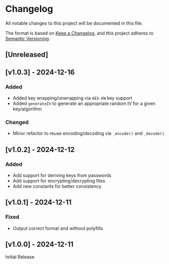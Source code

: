 <!-- markdownlint-disable -->
# Changelog
All notable changes to this project will be documented in this file.

The format is based on [Keep a Changelog](https://keepachangelog.com/en/1.0.0/),
and this project adheres to [Semantic Versioning](https://semver.org/spec/v2.0.0.html).

## [Unreleased]

## [v1.0.3] - 2024-12-16

### Added
- Added key wrapping/unwrapping via `AES-KW` key support
- Added `generateIV` to generate an appropriate random IV for a given key/algorithm

### Changed
- Minor refactor to reuse encoding/decoding via `_encode()` and `_decode()`

## [v1.0.2] - 2024-12-12

### Added
- Add support for deriving keys from passwords
- Add support for encrypting/decrypting files
- Add new constants for better consistency

## [v1.0.1] - 2024-12-11

### Fixed
- Output correct format and without polyfills

## [v1.0.0] - 2024-12-11

Initial Release
